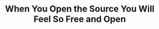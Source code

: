 ---
title: When You Open the Source You Will Feel So Free and Open
panels:
 - caption: "It makes me feel like I am doing yoga with code"
   image: /assets/images/comics/opensource/TrustRoots.jpg
   description: One of the main open source projects that I have worked on dedicated to getting travelers together.
   link: https://www.trustroots.org/
categories: [portfolio]
---